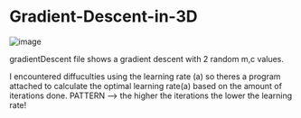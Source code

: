 # Gradient-Descent-in-3D
![image](https://github.com/user-attachments/assets/2e73d116-f501-4b27-8918-997df8eb1bad)


gradientDescent file shows a gradient descent with 2 random m,c values.

I encountered diffuculties using the learning rate (a) so theres a program attached to calculate the optimal learning rate(a) based on the amount of iterations done.
PATTERN --> the higher the iterations the lower the learning rate!

